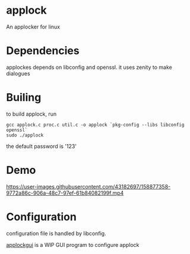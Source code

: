 # applock
An applocker for linux

# Dependencies
applockes depends on libconfig and openssl.
it uses zenity to make dialogues

# Builing 
to build applock, run 

```
gcc applock.c proc.c util.c -o applock `pkg-config --libs libconfig openssl`
sudo ./applock
```

the default password is '123'

# Demo
https://user-images.githubusercontent.com/43182697/158877358-9772a86c-906a-48c7-97ef-61b84082199f.mp4

# Configuration
configuration file is handled by libconfig. 

[applockgui](https://github.com/Roshan-R/applockgui) is a WIP GUI program to configure applock  
